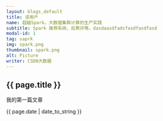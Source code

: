 ```yaml
---
layout: blogs_default
title: 该用户
name: 超越Spark，大数据集群计算的生产实践
subtitle: Spark 推荐系统、反欺诈等。dasdaasdfadsfasdfasdfasd
modal-id: 1
tag: saprk
img: spark.png
thumbnail: spark.png
alt: Picture 
writer: CSDN大数据
---
```

<h2>{{ page.title }}</h2>
<p>我的第一篇文章</p>
<p>{{ page.date | date_to_string }}</p>